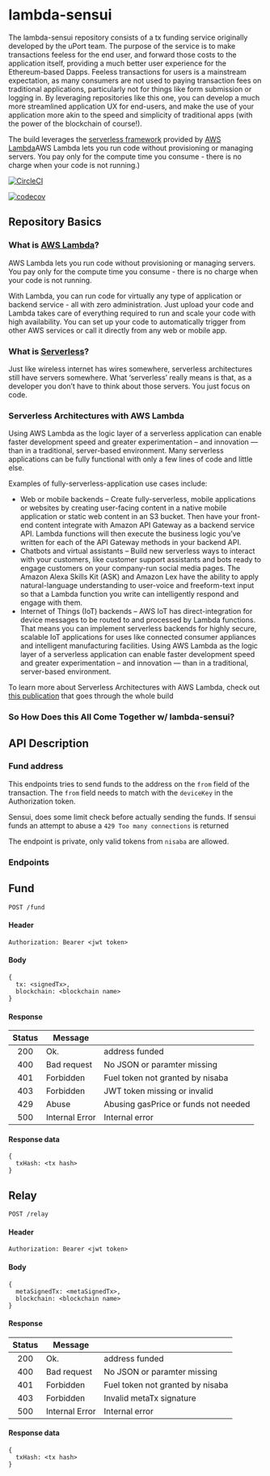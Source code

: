 # lambda-sensui
The lambda-sensui repository consists of a tx funding service originally developed by the uPort team. The purpose of the service is to make transactions feeless for the end user, and forward those costs to the application itself, providing a much better user experience for the Ethereum-based Dapps. Feeless transactions for users is a mainstream expectation, as many consumers are not used to paying transaction fees on traditional applications, particularly not for things like form submission or logging in. By leveraging repositories like this one, you can develop a much more streamlined application UX for end-users, and make the use of your application more akin to the speed and simplicity of traditional apps (with the power of the blockchain of course!).

The build leverages the [serverless framework](https://serverless.com/learn/) provided by [AWS Lambda](https://aws.amazon.com/lambda/)AWS Lambda lets you run code without provisioning or managing servers. You pay only for the compute time you consume - there is no charge when your code is not running.)

[![CircleCI](https://circleci.com/gh/uport-project/lambda-sensui.svg?style=svg&circle-token=b2953f00d5cd866df70f0c221e2018e6ab6683b8)](https://circleci.com/gh/uport-project/lambda-sensui)

[![codecov](https://codecov.io/gh/uport-project/lambda-sensui/branch/master/graph/badge.svg?token=h0GWHsuPtL)](https://codecov.io/gh/uport-project/lambda-sensui)

## Repository Basics

### What is [AWS Lambda](https://aws.amazon.com/lambda/)?
AWS Lambda lets you run code without provisioning or managing servers. You pay only for the compute time you consume - there is no charge when your code is not running.

With Lambda, you can run code for virtually any type of application or backend service - all with zero administration. Just upload your code and Lambda takes care of everything required to run and scale your code with high availability. You can set up your code to automatically trigger from other AWS services or call it directly from any web or mobile app.

### What is [Serverless](https://serverless.com/learn/)?
Just like wireless internet has wires somewhere, serverless architectures still have servers somewhere. What ‘serverless’ really means is that, as a developer you don’t have to think about those servers. You just focus on code.

### Serverless Architectures with AWS Lambda
Using AWS Lambda as the logic layer of a serverless application can enable faster development speed and greater experimentation – and innovation — than in a traditional, server-based environment. Many serverless applications can be fully functional with only a few lines of code and little else.

Examples of fully-serverless-application use cases include:

- Web or mobile backends – Create fully-serverless, mobile applications or websites by creating user-facing content in a native mobile application or static web content in an S3 bucket. Then have your front-end content integrate with Amazon API Gateway as a backend service API. Lambda functions will then execute the business logic you’ve written for each of the API Gateway methods in your backend API.
- Chatbots and virtual assistants – Build new serverless ways to interact with your customers, like customer support assistants and bots ready to engage customers on your company-run social media pages. The Amazon Alexa Skills Kit (ASK) and Amazon Lex have the ability to apply natural-language understanding to user-voice and freeform-text input so that a Lambda function you write can intelligently respond and engage with them.
- Internet of Things (IoT) backends – AWS IoT has direct-integration for device messages to be routed to and processed by Lambda functions. That means you can implement serverless backends for highly secure, scalable IoT applications for uses like connected consumer appliances and intelligent manufacturing facilities.
Using AWS Lambda as the logic layer of a serverless application can enable faster development speed and greater experimentation – and innovation — than in a traditional, server-based environment.

To learn more about Serverless Architectures with AWS Lambda, check out [this publication](https://d1.awsstatic.com/whitepapers/serverless-architectures-with-aws-lambda.pdf) that goes through the whole build

### So How Does this All Come Together w/ lambda-sensui?

## API Description

### Fund address
This endpoints tries to send funds to the address on the `from` field of the transaction.
The `from` field needs to match with the `deviceKey` in the Authorization token.

Sensui, does some limit check before actually sending the funds. If sensui funds an attempt to abuse a `429 Too many connections` is returned

The endpoint is private, only valid tokens from `nisaba` are allowed.

### Endpoints

## Fund
`POST /fund`

#### Header
```
Authorization: Bearer <jwt token>
```

#### Body
```
{
  tx: <signedTx>,
  blockchain: <blockchain name>
}
```
#### Response

| Status |     Message    |                               |
|:------:|----------------|-------------------------------|
| 200    | Ok.            | address funded
| 400    | Bad request      | No JSON or paramter missing  |
| 401    | Forbidden      | Fuel token not granted by nisaba |               |
| 403    | Forbidden      | JWT token missing or invalid  |
| 429    | Abuse | Abusing gasPrice or funds not needed          |
| 500    | Internal Error | Internal error                |

#### Response data
```
{
  txHash: <tx hash>
}
```

## Relay
`POST /relay`

#### Header
```
Authorization: Bearer <jwt token>
```

#### Body
```
{
  metaSignedTx: <metaSignedTx>,
  blockchain: <blockchain name>
}
```
#### Response

| Status |     Message    |                               |
|:------:|----------------|-------------------------------|
| 200    | Ok.            | address funded
| 400    | Bad request      | No JSON or paramter missing  |
| 401    | Forbidden      | Fuel token not granted by nisaba |
| 403    | Forbidden      | Invalid metaTx signature |
| 500    | Internal Error | Internal error                |

#### Response data
```
{
  txHash: <tx hash>
}
```
